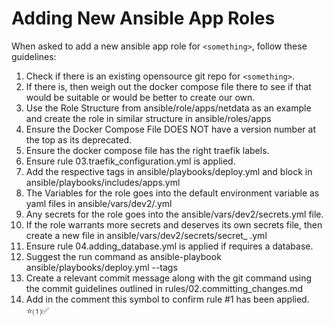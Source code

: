# Adding New Ansible App Roles

When asked to add a new ansible app role for `<something>`, follow these guidelines:

1. Check if there is an existing opensource git repo for `<something>`.
2. If there is, then weigh out the docker compose file there to see if that would be suitable or would be better to create our own.
3. Use the Role Structure from ansible/role/apps/netdata as an example and create the role in similar structure in ansible/roles/apps
4. Ensure the Docker Compose File DOES NOT have a version number at the top as its deprecated.
5. Ensure the docker compose file has the right traefik labels.
6. Ensure rule 03.traefik_configuration.yml is applied.
7. Add the respective tags in ansible/playbooks/deploy.yml and block in ansible/playbooks/includes/apps.yml
8. The Variables for the role goes into the default environment variable as yaml files in ansible/vars/dev2/<something>.yml
9. Any secrets for the role goes into the ansible/vars/dev2/secrets.yml file.
10. If the role warrants more secrets and deserves its own secrets file, then create a new file in ansible/vars/dev2/secrets/secret_ <something>.yml
11. Ensure rule 04.adding_database.yml is applied if <something> requires a database.
12. Suggest the run command as ansible-playbook ansible/playbooks/deploy.yml --tags <something>
13. Create a relevant commit message along with the git command using the commit guidelines outlined in rules/02.committing_changes.md
14. Add in the comment this symbol to confirm rule #1 has been applied.  ⭐⑴✅


